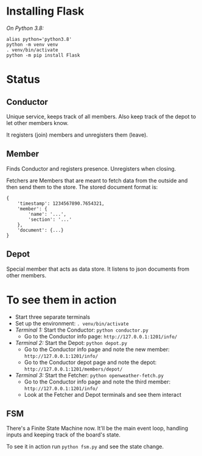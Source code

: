# Installing Flask
*On Python 3.8:*
```
alias python='python3.8'
python -m venv venv
. venv/bin/activate
python -m pip install Flask
```

# Status

## Conductor

Unique service, keeps track of all members. Also keep track of the depot to let other members know.

It registers (join) members and unregisters them (leave).

## Member

Finds Conductor and registers presence. Unregisters when closing.

Fetchers are Members that are meant to fetch data from the outside and then send them to the store. The stored document format is:
```
{
    'timestamp': 1234567890.7654321, 
    'member': {
        'name': '...', 
        'section': '...'
    }, 
    'document': {...}
}
```

## Depot

Special member that acts as data store. It listens to json documents from other members.

# To see them in action

- Start three separate terminals
- Set up the environment: `. venv/bin/activate`
- *Terminal 1:* Start the Conductor: `python conductor.py`
  - Go to the Conductor info page: `http://127.0.0.1:1201/info/`
- *Terminal 2:* Start the Depot: `python depot.py`
  - Go to the Conductor info page and note the new member: `http://127.0.0.1:1201/info/`
  - Go to the Conductor depot page and note the depot: `http://127.0.0.1:1201/members/depot/`
- *Terminal 3:* Start the Fetcher: `python openweather-fetch.py`
  - Go to the Conductor info page and note the third member: `http://127.0.0.1:1201/info/`
  - Look at the Fetcher and Depot terminals and see them interact

## FSM

There's a Finite State Machine now. It'll be the main event loop, handling inputs and keeping track of the board's state.

To see it in action run `python fsm.py` and see the state change.